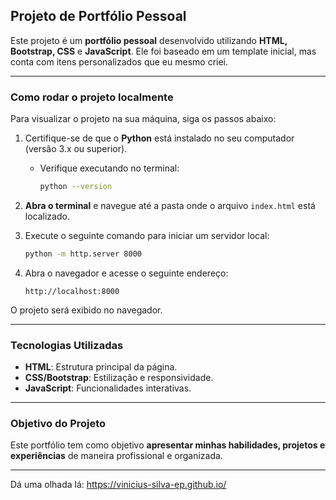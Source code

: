 ## **Projeto de Portfólio Pessoal**

Este projeto é um **portfólio pessoal** desenvolvido utilizando **HTML, Bootstrap, CSS** e **JavaScript**. Ele foi baseado em um template inicial, mas conta com itens personalizados que eu mesmo criei.

---

### **Como rodar o projeto localmente**

Para visualizar o projeto na sua máquina, siga os passos abaixo:

1. Certifique-se de que o **Python** está instalado no seu computador (versão 3.x ou superior).
   - Verifique executando no terminal:
     ```bash
     python --version
     ```
2. **Abra o terminal** e navegue até a pasta onde o arquivo `index.html` está localizado.

3. Execute o seguinte comando para iniciar um servidor local:
   ```bash
   python -m http.server 8000
   ```

4. Abra o navegador e acesse o seguinte endereço:
   ```
   http://localhost:8000
   ```

O projeto será exibido no navegador.

---

### **Tecnologias Utilizadas**
- **HTML**: Estrutura principal da página.
- **CSS/Bootstrap**: Estilização e responsividade.
- **JavaScript**: Funcionalidades interativas.

---

### **Objetivo do Projeto**

Este portfólio tem como objetivo **apresentar minhas habilidades, projetos e experiências** de maneira profissional e organizada.

---

Dá uma olhada lá: https://vinicius-silva-ep.github.io/

